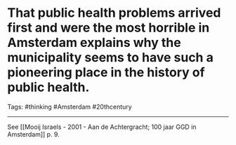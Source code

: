 # That  public health problems arrived first and were the most horrible in Amsterdam explains why the municipality seems to have such a pioneering place in the history of public health.
Tags: #thinking #Amsterdam #20thcentury 

---
See [[Mooij Israels - 2001 - Aan de Achtergracht; 100 jaar GGD in Amsterdam]] p. 9.

